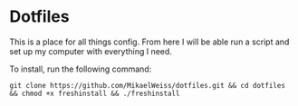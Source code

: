 # Dotfiles

This is a place for all things config.
From here I will be able run a script and set up my computer with everything I need.

To install, run the following command:

``` git clone https://github.com/MikaelWeiss/dotfiles.git && cd dotfiles && chmod +x freshinstall && ./freshinstall ```
